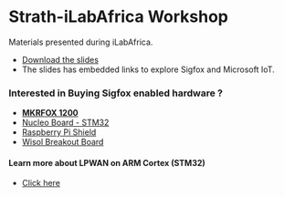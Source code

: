 # Strath-iLabAfrica Workshop
 Materials presented during iLabAfrica.


- [Download the slides][def]
- The slides has embedded links to explore Sigfox and Microsoft IoT.


### Interested in Buying Sigfox enabled hardware ?

- [ **MKRFOX 1200**][def2]
- [Nucleo Board - STM32][def3]
- [Raspberry Pi Shield][def4]
- [Wisol Breakout Board][def5]


#### Learn more about LPWAN on ARM Cortex (STM32)
- [Click here][def6]


[def]: https://github.com/AronAyub/Strath-iLabAfrica-Workshop/blob/main/IoT%20Workshop%20Strath-ILabAfrica.pdf
[def2]: https://store.nerokas.co.ke/index.php?route=product/product&path=193&product_id=2065
[def3]: https://partners.sigfox.com/products/x-nucleo-s2868a1
[def4]: https://partners.sigfox.com/products/snoc-rpisigfox
[def5]: https://partners.sigfox.com/products/lpwan-sigfox-node
[def6]: https://www.st.com/en/wireless-connectivity/sigfox-products.html